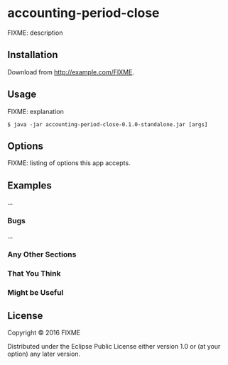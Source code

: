 # accounting-period-close

FIXME: description

## Installation

Download from http://example.com/FIXME.

## Usage

FIXME: explanation

    $ java -jar accounting-period-close-0.1.0-standalone.jar [args]

## Options

FIXME: listing of options this app accepts.

## Examples

...

### Bugs

...

### Any Other Sections
### That You Think
### Might be Useful

## License

Copyright © 2016 FIXME

Distributed under the Eclipse Public License either version 1.0 or (at
your option) any later version.
